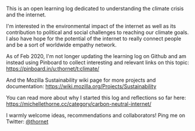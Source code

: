 This is an open learning log dedicated to understanding the climate crisis and the internet. 

I'm interested in the environmental impact of the internet as well as its contribution to political and social challenges to reaching our climate goals. I also have hope for the potential of the internet to really connect people and be a sort of worldwide empathy network.  

As of Feb 2020, I'm not longer updating the learning log on Github and am instead using Pinboard to collect interesting and relevant links on this topic: https://pinboard.in/u:thornet/t:climate/ 

And the Mozilla Sustainability wiki page for more projects and documentation: https://wiki.mozilla.org/Projects/Sustainability 

You can read more about why I started this log and reflections so far here: https://michellethorne.cc/category/carbon-neutral-internet/ 

I warmly welcome ideas, recommendations and collaborators! Ping me on Twitter: [@thornet](https://twitter.com/thornet)